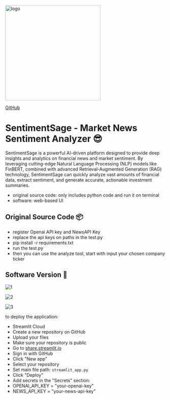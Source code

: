 <img width="300" height="300" alt="logo" src="https://github.com/user-attachments/assets/9a79ea9c-9cc5-45ca-ac7f-469757921619" />

[GitHub](https://github.com/JerryTseee/SentimentSage-market_news_sentiment_analysis_with_RAG.git)
  
# SentimentSage - Market News Sentiment Analyzer 😎
SentimentSage is a powerful AI-driven platform designed to provide deep insights and analytics on financial news and market sentiment. By leveraging cutting-edge Natural Language Processing (NLP) models like FinBERT, combined with advanced Retrieval-Augmented Generation (RAG) technology, SentimentSage can quickly analyze vast amounts of financial data, extract sentiment, and generate accurate, actionable investment summaries.

- original source code: only includes python code and run it on terminal
- software: web-based UI

## Original Source Code 📦
- register Openai API key and NewsAPI Key
- replace the api keys on paths in the test.py
- pip install -r requirements.txt
- run the test.py
- then you can use the analyze tool, start with input your chosen company ticker

## Software Version 🚀
![1](https://github.com/user-attachments/assets/eec3bc8b-9b3e-4aaa-ac0d-66070c9c983e)
  
![2](https://github.com/user-attachments/assets/db02261f-154a-4b5a-9e24-ac9380755a46)
  
![3](https://github.com/user-attachments/assets/8a77d1c9-31a9-485f-aa22-fe4c80e012dd)

to deploy the application:
- Streamlit Cloud
- Create a new repository on GitHub
- Upload your files
- Make sure your repository is public
- Go to [share.streamlit.io](https://share.streamlit.io)
- Sign in with GitHub
- Click "New app"
- Select your repository
- Set main file path: `streamlit_app.py`
- Click "Deploy"
- Add secrets in the "Secrets" section:
- OPENAI_API_KEY = "your-openai-key"
- NEWS_API_KEY = "your-news-api-key"
